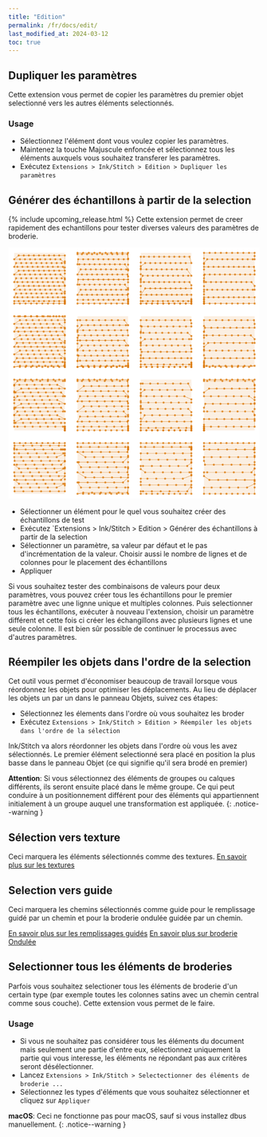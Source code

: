 ```yaml
---
title: "Edition"
permalink: /fr/docs/edit/
last_modified_at: 2024-03-12
toc: true
---
```

## Dupliquer les paramètres

Cette extension vous permet de copier les paramètres du premier objet selectionné vers les autres éléments selectionnés.


### Usage
* Sélectionnez l'élément dont vous voulez copier les paramètres.
* Maintenez la touche Majuscule enfoncée et sélectionnez tous les éléments auxquels vous souhaitez transferer les paramètres.
* Exécutez `Extensions > Ink/Stitch > Edition > Dupliquer les paramètres`

## Générer des échantillons à partir de la selection
{% include upcoming_release.html %} 
Cette extension permet de creer rapidement des echantillons pour  tester diverses valeurs des paramètres de broderie.

![Example test swatches](/assets/images/docs/test_swatches.png)

* Sélectionner un élément pour le quel vous souhaitez créer des échantillons de test
*  Exécutez `Extensions > Ink/Stitch > Edition > Générer des échantillons à partir de la selection
*  Sélectionner un paramètre, sa valeur par défaut et le pas d'incrémentation de la valeur. Choisir aussi le nombre de lignes et de colonnes pour le placement des échantillons
*  Appliquer

Si vous souhaitez tester des combinaisons de valeurs pour deux paramètres, vous pouvez créer tous les échantillons pour le premier paramètre avec une lignne unique et multiples  colonnes. Puis selectionner tous les échantillons, exécuter à nouveau l'extension, choisir un paramètre différent et cette fois ci créer les échangillons avec plusieurs lignes et une seule colonne. 
Il est bien sûr possible de continuer le processus avec d'autres paramètres.


## Réempiler les objets dans l'ordre de la selection

Cet outil vous permet d'économiser beaucoup de travail lorsque vous réordonnez les objets pour optimiser les déplacements. Au lieu de déplacer les objets un par un dans le panneau Objets, suivez ces étapes:

* Sélectionnez les élements dans l'ordre où vous souhaitez les broder
* Exécutez `Extensions > Ink/Stitch > Edition > Réempiler les objets dans l'ordre de la sélection`

Ink/Stitch va alors réordonner les objets dans l'ordre où vous les avez sélectionnés. Le premier élément selectionné sera placé en position la plus basse dans le panneau Objet (ce qui signifie qu'il sera brodé en premier)

**Attention**:  Si vous sélectionnez des éléments de groupes ou calques différents, ils seront ensuite placé dans le même groupe. Ce qui peut conduire à un positionnement différent pour des  éléments qui appartiennent initialement à un groupe auquel une transformation est appliquée.
{: .notice--warning }

## Sélection vers texture

 Ceci marquera les éléments sélectionnés comme des textures.
[En savoir plus sur les textures](/fr/docs/stitches/patterns/)

## Selection vers guide

Ceci marquera les chemins sélectionnés comme guide  pour le remplissage guidé par un chemin et pour la broderie ondulée guidée par un chemin.

[En savoir plus sur les remplissages guidés](/fr/docs/stitches/guided-fill/)
[En savoir plus sur broderie Ondulée](/fr/docs/stitches/ripple-fill/)

## Selectionner tous les éléments de broderies 

Parfois vous souhaitez selectioner tous les éléments de broderie d'un certain type (par exemple toutes les colonnes satins avec un chemin central comme sous couche). Cette extension vous permet de le faire.



### Usage

* Si vous ne souhaitez pas considérer tous les éléments du document mais seulement une partie d'entre eux, sélectionnez uniquement la partie qui vous interesse, les éléments ne répondant pas aux critères seront désélectionner.
* Lancez `Extensions > Ink/Stitch > Selectectionner des éléments de broderie ...`
* Sélectionnez les types d'éléments que vous souhaitez sélectionner et cliquez sur `Appliquer`

**macOS**: Ceci ne fonctionne pas pour macOS, sauf si vous installez dbus manuellement.
{: .notice--warning }
